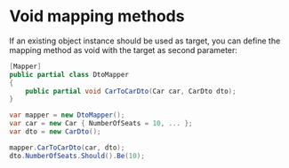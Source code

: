 # Void mapping methods

If an existing object instance should be used as target, you can define the mapping method as void with the target as second parameter:

```csharp title="Mapper declaration"
[Mapper]
public partial class DtoMapper
{
    public partial void CarToCarDto(Car car, CarDto dto);
}
```

```csharp title="Mapper usage"
var mapper = new DtoMapper();
var car = new Car { NumberOfSeats = 10, ... };
var dto = new CarDto();

mapper.CarToCarDto(car, dto);
dto.NumberOfSeats.Should().Be(10);
```
